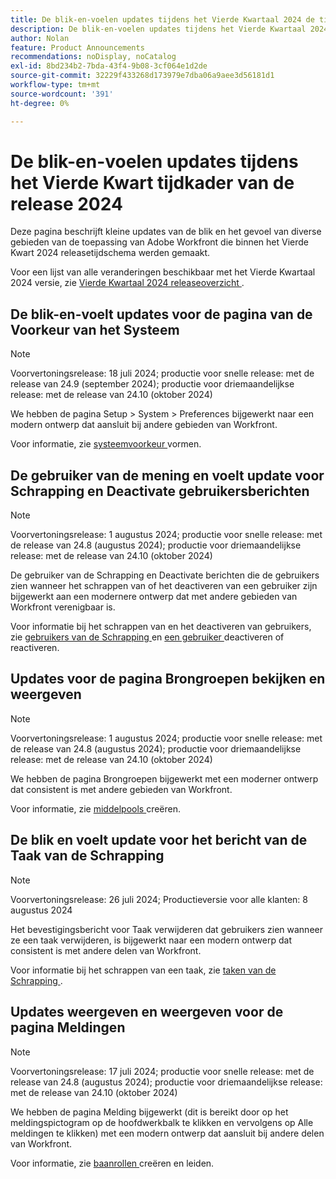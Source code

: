 ```yaml
---
title: De blik-en-voelen updates tijdens het Vierde Kwartaal 2024 de tijdkader van de versieduur
description: De blik-en-voelen updates tijdens het Vierde Kwartaal 2024 de tijdkader van de versieduur
author: Nolan
feature: Product Announcements
recommendations: noDisplay, noCatalog
exl-id: 8bd234b2-7bda-43f4-9b08-3cf064e1d2de
source-git-commit: 32229f433268d173979e7dba06a9aee3d56181d1
workflow-type: tm+mt
source-wordcount: '391'
ht-degree: 0%

---
```


# De blik-en-voelen updates tijdens het Vierde Kwart tijdkader van de release 2024

Deze pagina beschrijft kleine updates van de blik en het gevoel van diverse gebieden van de toepassing van Adobe Workfront die binnen het Vierde Kwart 2024 releasetijdschema werden gemaakt.

Voor een lijst van alle veranderingen beschikbaar met het Vierde Kwartaal 2024 versie, zie [ Vierde Kwartaal 2024 releaseoverzicht ](/help/quicksilver/product-announcements/product-releases/24-q4-release-activity/24-q4-release-overview.md).

## De blik-en-voelt updates voor de pagina van de Voorkeur van het Systeem

>[!NOTE]
>
>Voorvertoningsrelease: 18 juli 2024; productie voor snelle release: met de release van 24.9 (september 2024); productie voor driemaandelijkse release: met de release van 24.10 (oktober 2024)

We hebben de pagina Setup > System > Preferences bijgewerkt naar een modern ontwerp dat aansluit bij andere gebieden van Workfront.

Voor informatie, zie [ systeemvoorkeur ](/help/quicksilver/administration-and-setup/manage-workfront/security/configure-security-preferences.md) vormen.

## De gebruiker van de mening en voelt update voor Schrapping en Deactivate gebruikersberichten

>[!NOTE]
>
>Voorvertoningsrelease: 1 augustus 2024; productie voor snelle release: met de release van 24.8 (augustus 2024); productie voor driemaandelijkse release: met de release van 24.10 (oktober 2024)

De gebruiker van de Schrapping en Deactivate berichten die de gebruikers zien wanneer het schrappen van of het deactiveren van een gebruiker zijn bijgewerkt aan een modernere ontwerp dat met andere gebieden van Workfront verenigbaar is.

Voor informatie bij het schrappen van en het deactiveren van gebruikers, zie [ gebruikers van de Schrapping ](/help/quicksilver/administration-and-setup/add-users/create-and-manage-users/delete-a-user.md) en [ een gebruiker ](/help/quicksilver/administration-and-setup/add-users/create-and-manage-users/deactivate-a-user.md) deactiveren of reactiveren.

## Updates voor de pagina Brongroepen bekijken en weergeven

>[!NOTE]
>
>Voorvertoningsrelease: 1 augustus 2024; productie voor snelle release: met de release van 24.8 (augustus 2024); productie voor driemaandelijkse release: met de release van 24.10 (oktober 2024)

We hebben de pagina Brongroepen bijgewerkt met een moderner ontwerp dat consistent is met andere gebieden van Workfront.

Voor informatie, zie [ middelpools ](/help/quicksilver/resource-mgmt/resource-planning/resource-pools/create-resource-pools.md) creëren.

## De blik en voelt update voor het bericht van de Taak van de Schrapping

>[!NOTE]
>
>Voorvertoningsrelease: 26 juli 2024; Productieversie voor alle klanten: 8 augustus 2024

Het bevestigingsbericht voor Taak verwijderen dat gebruikers zien wanneer ze een taak verwijderen, is bijgewerkt naar een modern ontwerp dat consistent is met andere delen van Workfront.

Voor informatie bij het schrappen van een taak, zie [ taken van de Schrapping ](/help/quicksilver/manage-work/tasks/manage-tasks/delete-tasks.md).

## Updates weergeven en weergeven voor de pagina Meldingen

>[!NOTE]
>
>Voorvertoningsrelease: 17 juli 2024; productie voor snelle release: met de release van 24.8 (augustus 2024); productie voor driemaandelijkse release: met de release van 24.10 (oktober 2024)

We hebben de pagina Melding bijgewerkt (dit is bereikt door op het meldingspictogram op de hoofdwerkbalk te klikken en vervolgens op Alle meldingen te klikken) met een modern ontwerp dat aansluit bij andere delen van Workfront.

Voor informatie, zie [ baanrollen ](/help/quicksilver/administration-and-setup/set-up-workfront/organizational-setup/create-manage-job-roles.md) creëren en leiden.
